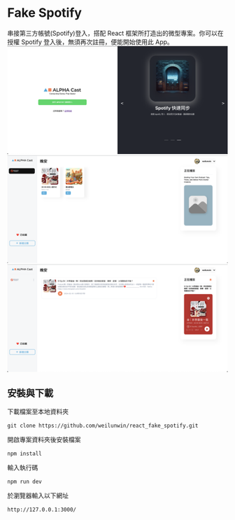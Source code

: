 # Fake Spotify

串接第三方帳號(Spotify)登入，搭配 React 框架所打造出的微型專案。你可以在授權 Spotify 登入後，無須再次註冊，便能開始使用此 App。
![Alt text](public/demo01.png)
![Alt text](public/demo02.png)
![Alt text](public/demo03.png)

## 安裝與下載

下載檔案至本地資料夾

```
git clone https://github.com/weilunwin/react_fake_spotify.git
```

開啟專案資料夾後安裝檔案

```
npm install
```

輸入執行碼

```
npm run dev
```

於瀏覽器輸入以下網址

```
http://127.0.0.1:3000/
```
